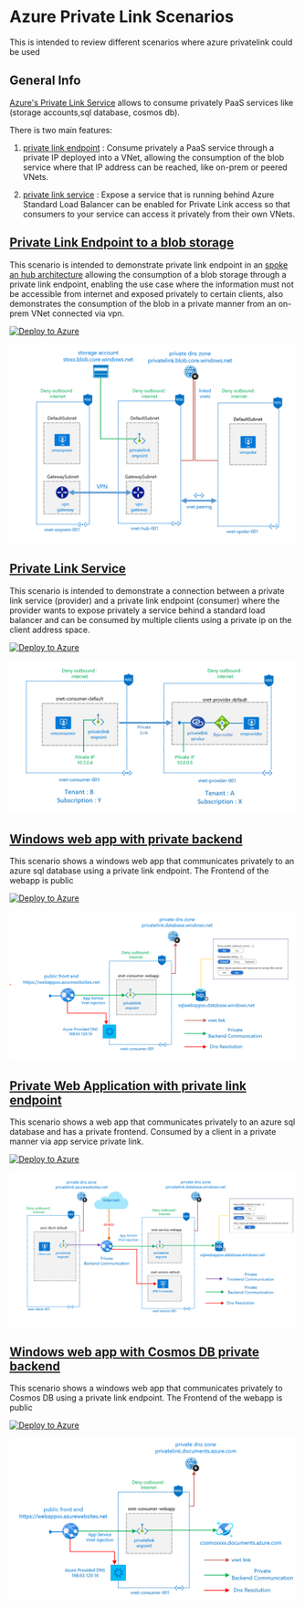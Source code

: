 # Azure Private Link Scenarios

This is intended to review different scenarios where azure privatelink could be used 

## General Info

[Azure's Private Link Service](https://docs.microsoft.com/azure/private-link/) allows to consume privately PaaS services like (storage accounts,sql database, cosmos db).

There is two main features:

1. [private link endpoint](https://docs.microsoft.com/azure/private-link/private-endpoint-overview) : Consume privately a PaaS service through a private IP deployed into a VNet, allowing the consumption of the blob service where that IP address can be reached, like on-prem or peered VNets.

2. [private link service](https://docs.microsoft.com/azure/private-link/private-link-service-overview) : Expose a service that is running behind Azure Standard Load Balancer can be enabled for Private Link access so that consumers to your service can access it privately from their own VNets.

## [Private Link Endpoint to a blob storage](endpointblob/README.md)

This scenario is intended to demonstrate private link endpoint in an
 [spoke an hub architecture](https://docs.microsoft.com/azure/architecture/reference-architectures/hybrid-networking/hub-spoke) allowing the consumption of a blob storage through a private link endpoint, enabling the use case where the information must not be accessible from internet and exposed privately to certain clients, also demonstrates the consumption of the blob in a private manner from an on-prem VNet connected via vpn.

[![Deploy to Azure](https://aka.ms/deploytoazurebutton)](https://portal.azure.com/#create/Microsoft.Template/uri/https%3A%2F%2Fraw.githubusercontent.com%2Fmblanco77%2Fprivatelink%2Fmaster%2Fendpointblob%2Fazuredeploy.json)

![blob storage private endpoint](endpointblob/images/privatelinkenpointblob.png)

## [Private Link Service](privatelinkservice/README.md)

This scenario is intended to demonstrate a connection between a private link service (provider) and a private link endpoint (consumer) where the provider wants to expose privately a service behind a standard load balancer and can be consumed by multiple clients using a private ip on the client address space.

[![Deploy to Azure](https://aka.ms/deploytoazurebutton)](https://portal.azure.com/#create/Microsoft.Template/uri/https%3A%2F%2Fraw.githubusercontent.com%2Fmblanco77%2Fprivatelink%2Fmaster%2Fprivatelinkservice%2Fazuredeploy.json)

![private link service](privatelinkservice/images/scenarioprivateservice.png)

## [Windows web app with private backend](webappazuredns/README.md)

This scenario shows a windows web app that communicates privately to an azure sql database using a private link endpoint.
The Frontend of the webapp is public

[![Deploy to Azure](https://aka.ms/deploytoazurebutton)](https://portal.azure.com/#create/Microsoft.Template/uri/https%3A%2F%2Fraw.githubusercontent.com%2Fmblanco77%2Fprivatelink%2Fmaster%2Fwebappazuredns%2Fazuredeploy.json)

![windows web app with sql private endpoint](webappazuredns/images/webappsqlpvtlink.png)

## [Private Web Application with private link endpoint](privatewebapp/README.md)

This scenario shows a web app that communicates privately to an azure sql database and has a private frontend.
Consumed by a client in a private manner via app service private link.

[![Deploy to Azure](https://aka.ms/deploytoazurebutton)](https://portal.azure.com/#create/Microsoft.Template/uri/https%3A%2F%2Fraw.githubusercontent.com%2Fmblanco77%2Fprivatelink%2Fmaster%2Fprivatewebapp%2Fazuredeploy.json)

![private web app](privatewebapp/images/pvtfrontendwebapp.png)


## [Windows web app with Cosmos DB private backend](privatelinkcosmosdb/README.md)

This scenario shows a windows web app that communicates privately to Cosmos DB using a private link endpoint.
The Frontend of the webapp is public

[![Deploy to Azure](https://aka.ms/deploytoazurebutton)](https://portal.azure.com/#create/Microsoft.Template/uri/https%3A%2F%2Fraw.githubusercontent.com%2Fmblanco77%2Fprivatelink%2Fmaster%2Fprivatelinkcosmosdb%2Fazuredeploy.json)

![windows web app with cosmos db private endpoint](privatelinkcosmosdb/images/webappcosmospvtlink.png)